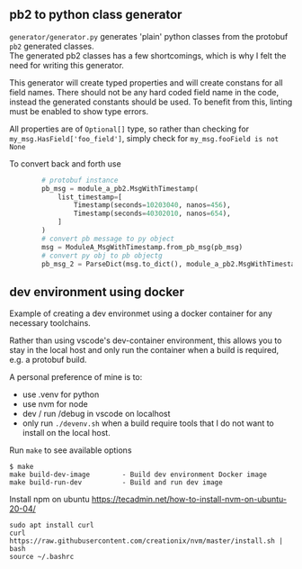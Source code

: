 ## pb2 to python class generator
`generator/generator.py` generates 'plain' python classes from the protobuf `pb2` generated classes.  
The generated pb2 classes has a few shortcomings, which is why I felt the need for writing this generator.  

This generator will create typed properties and will create constans for all field names. There should not be any hard coded field name in the code, instead the generated constants should be used. To benefit from  this, linting must be enabled to show type errors.

All properties are of `Optional[]` type, so rather than checking for `my_msg.HasField['foo_field']`, simply check for `my_msg.fooField is not None`

To convert back and forth use 
```python
		# protobuf instance
		pb_msg = module_a_pb2.MsgWithTimestamp(
			list_timestamp=[
				Timestamp(seconds=10203040, nanos=456),
				Timestamp(seconds=40302010, nanos=654),
			]
		)
		# convert pb message to py object
		msg = ModuleA_MsgWithTimestamp.from_pb_msg(pb_msg)
		# convert py obj to pb objectg
		pb_msg_2 = ParseDict(msg.to_dict(), module_a_pb2.MsgWithTimestamp())
```

## dev environment using docker 

Example of creating a dev environmet using a docker container for any necessary toolchains.  

Rather than using vscode's dev-container environment, this allows you to stay in the local host and only run the container when a build is required, e.g. a protobuf build.  

A personal preference of mine is to:
- use .venv for python
- use nvm for node
- dev / run /debug in vscode on localhost
- only run `./devenv.sh` when a build require tools that I do not want to install on the local host.

Run `make` to see available options

```
$ make
make build-dev-image        - Build dev environment Docker image
make build-run-dev          - Build and run dev image
```


Install npm on ubuntu https://tecadmin.net/how-to-install-nvm-on-ubuntu-20-04/
```
sudo apt install curl 
curl https://raw.githubusercontent.com/creationix/nvm/master/install.sh | bash
source ~/.bashrc
```